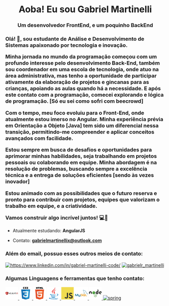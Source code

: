 <h1 align="center">Aoba! Eu sou Gabriel Martinelli</h1>
<h3 align="center">Um desenvolvedor FrontEnd, e um poquinho BackEnd</h3>

<h3>Olá! 👋, sou estudante de Análise e Desenvolvimento de Sistemas apaixonado por tecnologia e inovação. 
  
Minha jornada no mundo da programação começou com um profundo interesse pelo desenvolvimento Back-End, também sou coordenador em uma escola de tecnologia, onde atuo na área administrativa, mas tenho a oportunidade de participar ativamente da elaboração de projetos e gincanas para as crianças, apoiando as aulas quando há a necessidade. E após este contato com a programação, comecei explorando e lógica de programação. [Só eu sei como sofri com beecrowd]

Com o tempo, meu foco evoluiu para o Front-End, onde atualmente estou imerso no Angular. Minha experiência prévia em Orientação a Objeto [Java] tem sido um diferencial nessa transição, permitindo-me compreender e aplicar conceitos avançados com facilidade.

Estou sempre em busca de desafios e oportunidades para aprimorar minhas habilidades, seja trabalhando em projetos pessoais ou colaborando em equipe. Minha abordagem é na resolução de problemas, buscando sempre a excelência técnica e a entrega de soluções eficientes [sendo às vezes inovador]

Estou animado com as possibilidades que o futuro reserva e pronto para contribuir com projetos, equipes que valorizam o trabalho em equipe, e a criatividade. 

**Vamos construir algo incrível juntos! 💻🚀**</h3>

- Atualmente estudando: **AngularJS**

- Contato: **gabrielmartinellix@outlook.com**

<h3 align="left">Além do email, possuo esses outros meios de contato:</h3>
<p align="left">
<a href="https://linkedin.com/in/https://www.linkedin.com/in/gabriel-martinelli-code/" target="blank"><img align="center" src="https://raw.githubusercontent.com/rahuldkjain/github-profile-readme-generator/master/src/images/icons/Social/linked-in-alt.svg" alt="https://www.linkedin.com/in/gabriel-martinelli-code/" height="30" width="40" /></a>
<a href="https://instagram.com/gabrielr_martinelli" target="blank"><img align="center" src="https://raw.githubusercontent.com/rahuldkjain/github-profile-readme-generator/master/src/images/icons/Social/instagram.svg" alt="gabrielr_martinelli" height="30" width="40" /></a>
</p>

<h3 align="left">Algumas Linguagens e ferramentas que tenho contato:</h3>
<p align="left"> <a href="https://angular.io" target="_blank" rel="noreferrer"> <img src="https://raw.githubusercontent.com/devicons/devicon/master/icons/angularjs/angularjs-original-wordmark.svg" alt="angularjs" width="40" height="40"/> </a> <a href="https://www.w3schools.com/css/" target="_blank" rel="noreferrer"> <img src="https://raw.githubusercontent.com/devicons/devicon/master/icons/css3/css3-original-wordmark.svg" alt="css3" width="40" height="40"/> </a> <a href="https://www.w3.org/html/" target="_blank" rel="noreferrer"> <img src="https://raw.githubusercontent.com/devicons/devicon/master/icons/html5/html5-original-wordmark.svg" alt="html5" width="40" height="40"/> </a> <a href="https://www.java.com" target="_blank" rel="noreferrer"> <img src="https://raw.githubusercontent.com/devicons/devicon/master/icons/java/java-original.svg" alt="java" width="40" height="40"/> </a> <a href="https://developer.mozilla.org/en-US/docs/Web/JavaScript" target="_blank" rel="noreferrer"> <img src="https://raw.githubusercontent.com/devicons/devicon/master/icons/javascript/javascript-original.svg" alt="javascript" width="40" height="40"/> </a> <a href="https://www.mysql.com/" target="_blank" rel="noreferrer"> <img src="https://raw.githubusercontent.com/devicons/devicon/master/icons/mysql/mysql-original-wordmark.svg" alt="mysql" width="40" height="40"/> </a> <a href="https://nodejs.org" target="_blank" rel="noreferrer"> <img src="https://raw.githubusercontent.com/devicons/devicon/master/icons/nodejs/nodejs-original-wordmark.svg" alt="nodejs" width="40" height="40"/> </a> <a href="https://spring.io/" target="_blank" rel="noreferrer"> <img src="https://www.vectorlogo.zone/logos/springio/springio-icon.svg" alt="spring" width="40" height="40"/> </a> </p>
